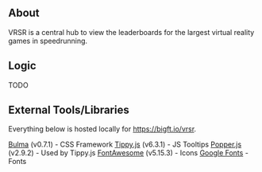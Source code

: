 ## About

VRSR is a central hub to view the leaderboards for the largest virtual reality games in speedrunning.

## Logic

TODO

## External Tools/Libraries

Everything below is hosted locally for https://bigft.io/vrsr.

[Bulma](https://bulma.io/) (v0.7.1) - CSS Framework
[Tippy.js](https://atomiks.github.io/tippyjs/) (v6.3.1) - JS Tooltips
[Popper.js](https://popper.js.org/) (v2.9.2) - Used by Tippy.js
[FontAwesome](https://fontawesome.com/) (v5.15.3) - Icons
[Google Fonts](https://fonts.google.com/) - Fonts